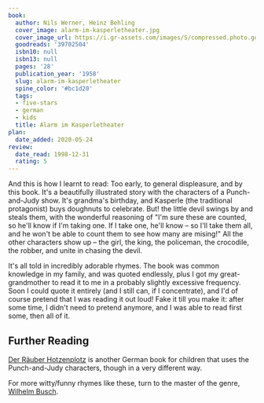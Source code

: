 ```yaml
---
book:
  author: Nils Werner, Heinz Behling
  cover_image: alarm-im-kasperletheater.jpg
  cover_image_url: https://i.gr-assets.com/images/S/compressed.photo.goodreads.com/books/1522664409l/39702504._SX98_.jpg
  goodreads: '39702504'
  isbn10: null
  isbn13: null
  pages: '28'
  publication_year: '1958'
  slug: alarm-im-kasperletheater
  spine_color: '#bc1d20'
  tags:
  - five-stars
  - german
  - kids
  title: Alarm im Kasperletheater
plan:
  date_added: 2020-05-24
review:
  date_read: 1998-12-31
  rating: 5
---
```


And this is how I learnt to read: Too early, to general displeasure, and by this book. It's a beautifully illustrated
story with the characters of a Punch-and-Judy show. It's grandma's birthday, and Kasperle (the traditional protagonist)
buys doughnuts to celebrate. But! the little devil swings by and steals them, with the wonderful reasoning of "I'm sure
these are counted, so he'll know if I'm taking one. If I take one, he'll know – so I'll take them all, and he won't be
able to count them to see how many are mising!" All the other characters show up – the girl, the king, the policeman, the crocodile, the robber, and unite in chasing
the devil.

It's all told in incredibly adorable rhymes. The book was common knowledge in my family, and was quoted endlessly, plus
I got my great-grandmother to read it to me in a probably slightly excessive frequency. Soon I could quote it entirely
(and I still can, if I concentrate), and I'd of course pretend that I was reading it out loud! Fake it till you make it:
after some time, I didn't need to pretend anymore, and I was able to read first some, then all of it.

## Further Reading

[Der Räuber Hotzenplotz](https://books.rixx.de/reviews/1999/der-rauber-hotzenplotz/) is another German book for children
that uses the Punch-and-Judy characters, though in a very different way.

For more witty/funny rhymes like these, turn to the master of the genre, [Wilhelm
Busch](https://books.rixx.de/reviews/2000/max-und-moritz-eine-bubengeschichte-in-sieben-streichen).

